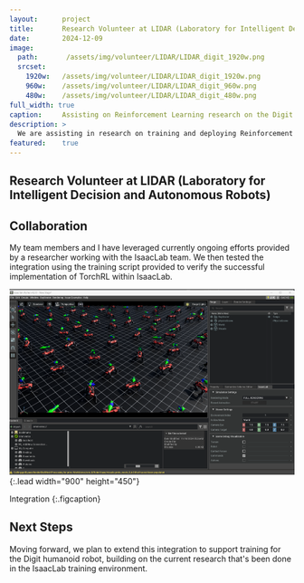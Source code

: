 ```yaml
---
layout:      project
title:       Research Volunteer at LIDAR (Laboratory for Intelligent Decision and Autonomous Robots)
date:        2024-12-09
image:
  path:       /assets/img/volunteer/LIDAR/LIDAR_digit_1920w.png
  srcset:
    1920w:   /assets/img/volunteer/LIDAR/LIDAR_digit_1920w.png
    960w:    /assets/img/volunteer/LIDAR/LIDAR_digit_960w.png
    480w:    /assets/img/volunteer/LIDAR/LIDAR_digit_480w.png
full_width: true
caption:     Assisting on Reinforcement Learning research on the Digit humanoid robot.
description: >
  We are assisting in research on training and deploying Reinforcement Learning agents on the Digit humanoid robot.  The training algorithm is to be deployed in the IsaacLab training environment.  My sub-group is working to bring TorchRL functionality into IsaacLab.
featured:    true
---
```


## Research Volunteer at LIDAR (Laboratory for Intelligent Decision and Autonomous Robots)

## Collaboration
My team members and I have leveraged currently ongoing efforts provided by a researcher working with the IsaacLab team.  We then tested the integration using the training script provided to verify the successful implementation of TorchRL within IsaacLab.

![KD models metrics and parameters](/assets/img/volunteer/LIDAR/IsaacLab_quadTrain_900w450h.png){:.lead width="900" height="450"}

Integration 
{:.figcaption}

## Next Steps
Moving forward, we plan to extend this integration to support training for the Digit humanoid robot, building on the current research that's been done in the IsaacLab training environment.

